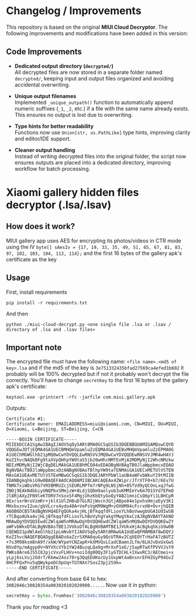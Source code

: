 # Changelog / Improvements

This repository is based on the original **MIUI Cloud Decryptor**. The following improvements and modifications have been added in this version:

## Code Improvements

- **Dedicated output directory (`decrypted/`)**  
  All decrypted files are now stored in a separate folder named `decrypted/`, keeping input and output files organized and avoiding accidental overwriting.

- **Unique output filenames**  
  Implemented `_unique_outpath()` function to automatically append numeric suffixes (`_1`, `_2`, etc.) if a file with the same name already exists. This ensures no output is lost due to overwriting.

- **Type hints for better readability**  
  Functions now use `Union[str, os.PathLike]` type hints, improving clarity and editor/IDE support.

- **Cleaner output handling**  
  Instead of writing decrypted files into the original folder, the script now ensures outputs are placed into a dedicated directory, improving workflow for batch processing.

# Xiaomi gallery hidden files decryptor (.lsa/.lsav)
## How does it work?
MIUI gallery app uses AES for encrypting its photos/videos in CTR mode using the IV `byte[] sAesIv = {17, 19, 33, 35, 49, 51, 65, 67, 81, 83, 97, 102, 103, 104, 113, 114};` and the first 16 bytes of the gallery apk's certificate as the key
## Usage
First, install requirements
```
pip install -r requirements.txt
```
And then
```
python ./miui-cloud-decrypt.py <one single file .lsa or .lsav / directory of .lsa and .lsav files>
```
## Important note
The encrypted file must have the following name: `<file name>.<md5 of key>.lsa` and if the md5 of the key is `3e751332435bfad27569ca4efed1b602` it probably will be 100% decrypted but if not it probably won't decrypt the file correctly. You'll have to change `secretKey` to the first 16 bytes of the gallery apk's certificate:
```
keytool.exe -printcert -rfc -jarfile com.miui.gallery.apk
```
Outputs:
```
Certificate #1:
Certificate owner: EMAILADDRESS=miui@xiaomi.com, CN=MIUI, OU=MIUI, O=Xiaomi, L=Beijing, ST=Beijing, C=CN

-----BEGIN CERTIFICATE-----
MIIEbDCCA1SgAwIBAgIJAOVSqOy5ARt8MA0GCSqGSIb3DQEBBQUAMIGAMQswCQYD
VQQGEwJDTjEQMA4GA1UECBMHQmVpamluZzEQMA4GA1UEBxMHQmVpamluZzEPMA0G
A1UEChMGWGlhb21pMQ0wCwYDVQQLEwRNSVVJMQ0wCwYDVQQDEwRNSVVJMR4wHAYJ
KoZIhvcNAQkBFg9taXVpQHhpYW9taS5jb20wHhcNMTExMjA2MDMyNjI2WhcNMzkw
NDIzMDMyNjI2WjCBgDELMAkGA1UEBhMCQ04xEDAOBgNVBAgTB0JlaWppbmcxEDAO
BgNVBAcTB0JlaWppbmcxDzANBgNVBAoTBlhpYW9taTENMAsGA1UECxMETUlVSTEN
MAsGA1UEAxMETUlVSTEeMBwGCSqGSIb3DQEJARYPbWl1aUB4aWFvbWkuY29tMIIB
IDANBgkqhkiG9w0BAQEFAAOCAQ0AMIIBCAKCAQEAx4ZWipr/JTrXTF0+b7/6Ev7U
TNMkTxiWDsVRG7VR5BMRUZcjSEURLMPfm7rNPg9LNSjNh+05fVd9yQCOnLxqJfwG
ZNOj9EAkN4bbiyUNQPbxSMmjzW+8LdjSQDm9aolyob3uKMMIeYv6m7O1SYd7EPmO
Jl8RjAXyZFN9leKTORV7nSoxSF4MgjUhzKbQtyGoQyYAB21mniCsQ6pYi1LBHCpR
8ExrsxrWroVzmRr+jklX1UlZH8uD7GLR2jWxcn3GtjABpe84e1pxhsHmjaEyV3K1
MHsbxznvI2ue/gbVLcrx4ydo40A+VePsVgKM9WgM+zOXHM94cFcrxH0+Ov+jhQIB
A6OB6DCB5TAdBgNVHQ4EFgQUka4vjHLjBfkqqfdFLioxYLhBoVwwgbUGA1UdIwSB
rTCBqoAUka4vjHLjBfkqqfdFLioxYLhBoVyhgYakgYMwgYAxCzAJBgNVBAYTAkNO
MRAwDgYDVQQIEwdCZWlqaW5nMRAwDgYDVQQHEwdCZWlqaW5nMQ8wDQYDVQQKEwZY
aWFvbWkxDTALBgNVBAsTBE1JVUkxDTALBgNVBAMTBE1JVUkxHjAcBgkqhkiG9w0B
CQEWD21pdWlAeGlhb21pLmNvbYIJAOVSqOy5ARt8MAwGA1UdEwQFMAMBAf8wDQYJ
KoZIhvcNAQEFBQADggEBADs6aZzrSXMA8quGy9QcUTRAv2CqXEOYTrHaFA7zBUTZ
+7s3M98ksm8nA9f/xkW/WYpeYCNZapR+kXMVQvLCadCBamnJLfm/6LHJvDxUxGwS
NVu0Yp/mAgyp0V+NYVXcVYb1YW24BuzqLQa9g+MrXxP1oE/j5apRTwXfPVVVJsY9
PWKs8Are6JS5I8JpjcVxvFLHVv+noiIdg00Qy3F1yGTDCHL+IXwxRC3/AECmei+x
yLpj6sLVuj2OdrT/Kkmw24oz70rg3QqEDdKocUy1UxpWt4aBnsnrEFHZGyP94GvZ
0HCPFQxPnv5qQWykpeDCOpUq+TGtNXn7SosZ3pj2S9k=
-----END CERTIFICATE-----
```
And after converting from base 64 to hex: `3082046c30820354a003020102020900.....`. Now use it in python:
```py
secretKey = bytes.fromhex('3082046c30820354a003020102020900')
```

Thank you for reading <3
